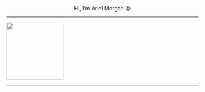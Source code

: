 <center>
  Hi, I’m Ariel Morgan 😀
</center>

<hr/>

<!-- My Gif the Dragon Ball -->
<div>
  <image width="150px" src="https://github.com/morgan-ariel/morgan-ariel/blob/main/dragon-ball-gif.gif" />
</div>
    
<hr/>
    
<!---
Welcome to my personal repository! :)
--->
